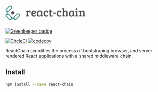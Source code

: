 # <img src="images/react chain logo.png" width="50%">

[![Greenkeeper badge](https://badges.greenkeeper.io/aranja/react-chain.svg)](https://greenkeeper.io/)

[![CircleCI](https://circleci.com/gh/aranja/react-chain.svg?style=svg)](https://circleci.com/gh/aranja/react-chain) [![codecov](https://codecov.io/gh/aranja/react-chain/branch/master/graph/badge.svg)](https://codecov.io/gh/aranja/react-chain)


ReactChain simplifies the process of bootstraping browser, and server rendered React applications with a shared middleware chain. 

## Install

```sh
npm install --save react-chain
```
